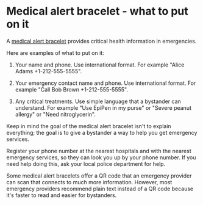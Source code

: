 <!--
source: gpt-40
tags: treatments devices
-->

# Medical alert bracelet - what to put on it

A [medical alert bracelet](../medical-alert-bracelet/) provides critical health information in emergencies.

Here are examples of what to put on it:

1. Your name and phone. Use international format. For example "Alice Adams +1-212-555-5555".

2. Your emergency contact name and phone. Use international format. For example "Call Bob Brown +1-212-555-5555".

3. Any critical treatments. Use simple language that a bystander can understand. For example "Use EpiPen in my purse" or "Severe peanut allergy" or "Need nitroglycerin".
 
Keep in mind the goal of the medical alert bracelet isn't to explain everything; the goal is to give a bystander a way to help you get emergency services.

Register your phone number at the nearest hospitals and with the nearest emergency services, so they can look you up by your phone number. If you need help doing this, ask your local police department for help.

Some medical alert bracelets offer a QR code that an emergency provider can scan that connects to much more information. However, most emergency providers recommend plain text instead of a QR code because it's faster to read and easier for bystanders.
